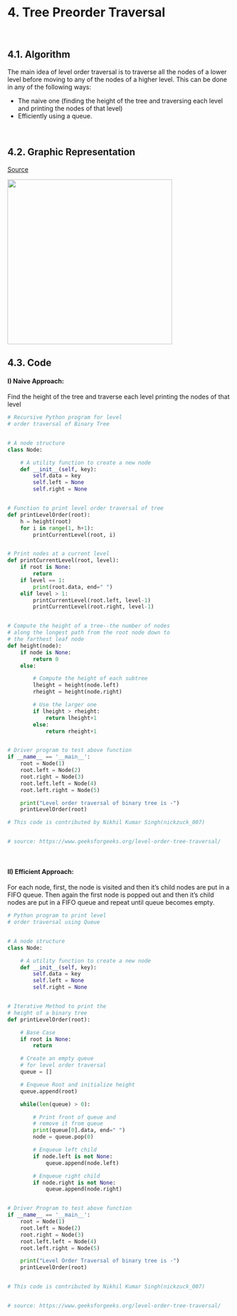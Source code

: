 
# 4. Tree Preorder Traversal

<br/>

## 4.1. Algorithm
The main idea of level order traversal is to traverse all the nodes of a lower level before moving to any of the nodes of a higher level. This can be done in any of the following ways: 

* The naive one (finding the height of the tree and traversing each level and printing the nodes of that level)
* Efficiently using a queue.


<br/>

## 4.2. Graphic Representation

[Source](https://builtin.com/software-engineering-perspectives/tree-traversal)

<img alt="" src="https://builtin.com/sites/www.builtin.com/files/inline-images/5_tree-traversal.gif" style="width: 370px;" />


<br/>

## 4.3. Code

#### I) Naive Approach:
Find the height of the tree and traverse each level printing the nodes of that level

```python
# Recursive Python program for level
# order traversal of Binary Tree


# A node structure
class Node:

	# A utility function to create a new node
	def __init__(self, key):
		self.data = key
		self.left = None
		self.right = None


# Function to print level order traversal of tree
def printLevelOrder(root):
	h = height(root)
	for i in range(1, h+1):
		printCurrentLevel(root, i)


# Print nodes at a current level
def printCurrentLevel(root, level):
	if root is None:
		return
	if level == 1:
		print(root.data, end=" ")
	elif level > 1:
		printCurrentLevel(root.left, level-1)
		printCurrentLevel(root.right, level-1)


# Compute the height of a tree--the number of nodes
# along the longest path from the root node down to
# the farthest leaf node
def height(node):
	if node is None:
		return 0
	else:

		# Compute the height of each subtree
		lheight = height(node.left)
		rheight = height(node.right)

		# Use the larger one
		if lheight > rheight:
			return lheight+1
		else:
			return rheight+1


# Driver program to test above function
if __name__ == '__main__':
	root = Node(1)
	root.left = Node(2)
	root.right = Node(3)
	root.left.left = Node(4)
	root.left.right = Node(5)

	print("Level order traversal of binary tree is -")
	printLevelOrder(root)

# This code is contributed by Nikhil Kumar Singh(nickzuck_007)


# source: https://www.geeksforgeeks.org/level-order-tree-traversal/

```
<br/>

#### II) Efficient Approach:
For each node, first, the node is visited and then it’s child nodes are put in a FIFO queue. Then again the first node is popped out and then it’s child nodes are put in a FIFO queue and repeat until queue becomes empty.

```python
# Python program to print level
# order traversal using Queue


# A node structure
class Node:

	# A utility function to create a new node
	def __init__(self, key):
		self.data = key
		self.left = None
		self.right = None


# Iterative Method to print the
# height of a binary tree
def printLevelOrder(root):

	# Base Case
	if root is None:
		return

	# Create an empty queue
	# for level order traversal
	queue = []

	# Enqueue Root and initialize height
	queue.append(root)

	while(len(queue) > 0):

		# Print front of queue and
		# remove it from queue
		print(queue[0].data, end=" ")
		node = queue.pop(0)

		# Enqueue left child
		if node.left is not None:
			queue.append(node.left)

		# Enqueue right child
		if node.right is not None:
			queue.append(node.right)


# Driver Program to test above function
if __name__ == '__main__':
	root = Node(1)
	root.left = Node(2)
	root.right = Node(3)
	root.left.left = Node(4)
	root.left.right = Node(5)

	print("Level Order Traversal of binary tree is -")
	printLevelOrder(root)


# This code is contributed by Nikhil Kumar Singh(nickzuck_007)


# source: https://www.geeksforgeeks.org/level-order-tree-traversal/

```

